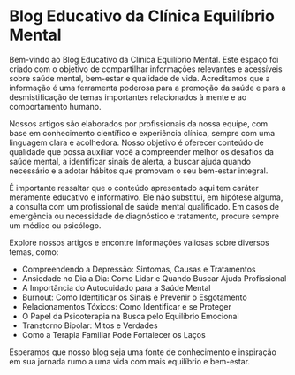 
# Blog Educativo da Clínica Equilíbrio Mental

Bem-vindo ao Blog Educativo da Clínica Equilíbrio Mental. Este espaço foi criado com o objetivo de compartilhar informações relevantes e acessíveis sobre saúde mental, bem-estar e qualidade de vida. Acreditamos que a informação é uma ferramenta poderosa para a promoção da saúde e para a desmistificação de temas importantes relacionados à mente e ao comportamento humano.

Nossos artigos são elaborados por profissionais da nossa equipe, com base em conhecimento científico e experiência clínica, sempre com uma linguagem clara e acolhedora. Nosso objetivo é oferecer conteúdo de qualidade que possa auxiliar você a compreender melhor os desafios da saúde mental, a identificar sinais de alerta, a buscar ajuda quando necessário e a adotar hábitos que promovam o seu bem-estar integral.

É importante ressaltar que o conteúdo apresentado aqui tem caráter meramente educativo e informativo. Ele não substitui, em hipótese alguma, a consulta com um profissional de saúde mental qualificado. Em casos de emergência ou necessidade de diagnóstico e tratamento, procure sempre um médico ou psicólogo.

Explore nossos artigos e encontre informações valiosas sobre diversos temas, como:

*   Compreendendo a Depressão: Sintomas, Causas e Tratamentos
*   Ansiedade no Dia a Dia: Como Lidar e Quando Buscar Ajuda Profissional
*   A Importância do Autocuidado para a Saúde Mental
*   Burnout: Como Identificar os Sinais e Prevenir o Esgotamento
*   Relacionamentos Tóxicos: Como Identificar e se Proteger
*   O Papel da Psicoterapia na Busca pelo Equilíbrio Emocional
*   Transtorno Bipolar: Mitos e Verdades
*   Como a Terapia Familiar Pode Fortalecer os Laços

Esperamos que nosso blog seja uma fonte de conhecimento e inspiração em sua jornada rumo a uma vida com mais equilíbrio e bem-estar.

